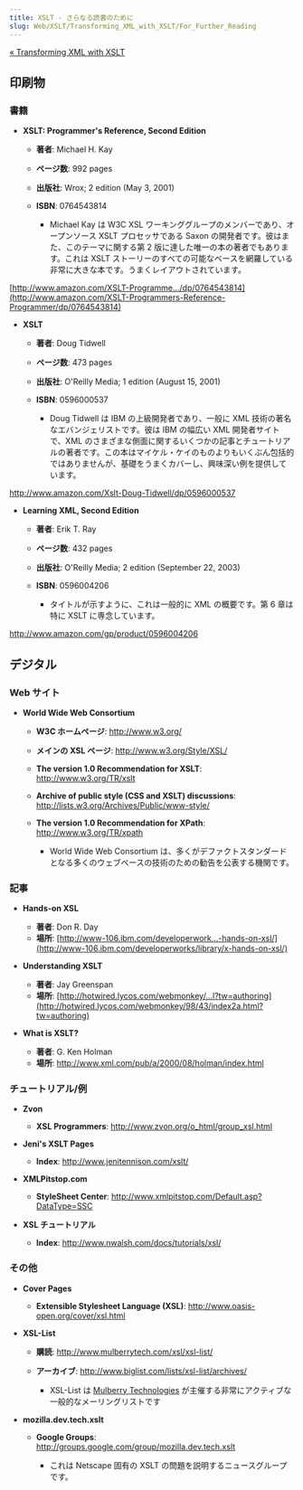 ```yaml
---
title: XSLT - さらなる読書のために
slug: Web/XSLT/Transforming_XML_with_XSLT/For_Further_Reading
---
```

[« Transforming XML with XSLT](/ja/docs/Transforming_XML_with_XSLT)

## 印刷物

### 書籍

- **XSLT: Programmer's Reference, Second Edition**

  - **著者**: Michael H. Kay
  - **ページ数**: 992 pages
  - **出版社**: Wrox; 2 edition (May 3, 2001)
  - **ISBN**: 0764543814

    - Michael Kay は W3C XSL ワーキンググループのメンバーであり、オープンソース XSLT プロセッサである Saxon の開発者です。彼はまた、このテーマに関する第 2 版に達した唯一の本の著者でもあります。これは XSLT ストーリーのすべての可能なベースを網羅している非常に大きな本です。うまくレイアウトされています。

[http://www.amazon.com/XSLT-Programme.../dp/0764543814](http://www.amazon.com/XSLT-Programmers-Reference-Programmer/dp/0764543814)

- **XSLT**

  - **著者**: Doug Tidwell
  - **ページ数**: 473 pages
  - **出版社**: O'Reilly Media; 1 edition (August 15, 2001)
  - **ISBN**: 0596000537

    - Doug Tidwell は IBM の上級開発者であり、一般に XML 技術の著名なエバンジェリストです。彼は IBM の幅広い XML 開発者サイトで、XML のさまざまな側面に関するいくつかの記事とチュートリアルの著者です。この本はマイケル・ケイのものよりもいくぶん包括的ではありませんが、基礎をうまくカバーし、興味深い例を提供しています。

<http://www.amazon.com/Xslt-Doug-Tidwell/dp/0596000537>

- **Learning XML, Second Edition**

  - **著者**: Erik T. Ray
  - **ページ数**: 432 pages
  - **出版社**: O'Reilly Media; 2 edition (September 22, 2003)
  - **ISBN**: 0596004206

    - タイトルが示すように、これは一般的に XML の概要です。第 6 章は特に XSLT に専念しています。

<http://www.amazon.com/gp/product/0596004206>

## デジタル

### Web サイト

- **World Wide Web Consortium**

  - **W3C ホームページ**: <http://www.w3.org/>
  - **メインの XSL ページ**: <http://www.w3.org/Style/XSL/>
  - **The version 1.0 Recommendation for XSLT**: <http://www.w3.org/TR/xslt>
  - **Archive of public style (CSS and XSLT) discussions**: <http://lists.w3.org/Archives/Public/www-style/>
  - **The version 1.0 Recommendation for XPath**: <http://www.w3.org/TR/xpath>

    - World Wide Web Consortium は、多くがデファクトスタンダードとなる多くのウェブベースの技術のための勧告を公表する機関です。

### 記事

- **Hands-on XSL**

  - **著者**: Don R. Day
  - **場所**: [http://www-106.ibm.com/developerwork...-hands-on-xsl/](http://www-106.ibm.com/developerworks/library/x-hands-on-xsl/)

<!---->

- **Understanding XSLT**

  - **著者**: Jay Greenspan
  - **場所**: [http://hotwired.lycos.com/webmonkey/...l?tw=authoring](http://hotwired.lycos.com/webmonkey/98/43/index2a.html?tw=authoring)

<!---->

- **What is XSLT?**

  - **著者**: G. Ken Holman
  - **場所**: <http://www.xml.com/pub/a/2000/08/holman/index.html>

### チュートリアル/例

- **Zvon**

  - **XSL Programmers**: <http://www.zvon.org/o_html/group_xsl.html>

<!---->

- **Jeni's XSLT Pages**

  - **Index**: <http://www.jenitennison.com/xslt/>

<!---->

- **XMLPitstop.com**

  - **StyleSheet Center**: <http://www.xmlpitstop.com/Default.asp?DataType=SSC>

<!---->

- **XSL チュートリアル**

  - **Index**: <http://www.nwalsh.com/docs/tutorials/xsl/>

### その他

- **Cover Pages**

  - **Extensible Stylesheet Language (XSL)**: <http://www.oasis-open.org/cover/xsl.html>

<!---->

- **XSL-List**

  - **購読**: <http://www.mulberrytech.com/xsl/xsl-list/>
  - **アーカイブ**: <http://www.biglist.com/lists/xsl-list/archives/>

    - XSL-List は [Mulberry Technologies](http://mulberrytech.com/) が主催する非常にアクティブな一般的なメーリングリストです

<!---->

- **mozilla.dev.tech.xslt**

  - **Google Groups**: <http://groups.google.com/group/mozilla.dev.tech.xslt>

    - これは Netscape 固有の XSLT の問題を説明するニュースグループです。
